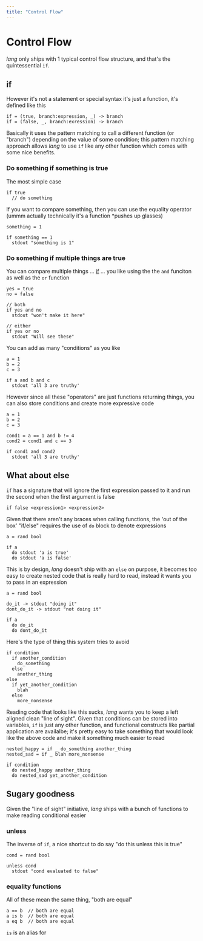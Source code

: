 ```yaml
---
title: "Control Flow"
---
```


# Control Flow

_lang_ only ships with 1 typical control flow structure, and that's the
quintessential `if`.

## if

However it's not a statement or special syntax it's just a function, it's
defined like this

```
if = (true, branch:expression, _) -> branch
if = (false, _, branch:exression) -> branch
```

Basically it uses the pattern matching to call a different function (or
"branch") depending on the value of some condition; this pattern matching
approach allows _lang_ to use `if` like any other function which comes with
some nice benefits.

### Do something if something is true

The most simple case

```
if true
  // do something
```

If you want to compare something, then you can use the equality operator
(ummm actually technically it's a function \*pushes up glasses)

```
something = 1

if something == 1
  stdout "something is 1"
```

### Do something if multiple things are true

You can compare multiple things ...
[if]("https://img.memecdn.com/when-im-waiting-for-someone-to-react-to-my-joke_gp_1906935.webp")
... you like using the the `and` funciton as well as the `or` function

```
yes = true
no = false

// both
if yes and no
  stdout "won't make it here"

// either
if yes or no
  stdout "Will see these"
```

You can add as many "conditions" as you like

```
a = 1
b = 2
c = 3

if a and b and c
  stdout 'all 3 are truthy'
```

However since all these "operators" are just functions returning things, you
can also store conditions and create more expressive code

```
a = 1
b = 2
c = 3

cond1 = a == 1 and b != 4
cond2 = cond1 and c == 3

if cond1 and cond2
  stdout 'all 3 are truthy'
```

## What about else

`if` has a signature that will ignore the first expression passed to it and run
the second when the first argument is false

```
if false <expression1> <expression2>
```

Given that there aren't any braces when calling functions, the 'out of the box'
"if/else" requires the use of `do` block to denote expressions


```
a = rand bool

if a
  do stdout 'a is true'
  do stdout 'a is false'
```

This is by design, _lang_ doesn't ship with an `else` on purpose, it becomes
too easy to create nested code that is really hard to read, instead it wants
you to pass in an expression

```
a = rand bool

do_it -> stdout "doing it"
dont_do_it -> stdout "not doing it"

if a
  do do_it
  do dont_do_it
```

Here's the type of thing this system tries to avoid

```
if condition
  if another_condition
    do_something
  else
    another_thing
else
  if yet_another_condition
    blah
  else
    more_nonsense
```

Reading code that looks like this sucks, _lang_ wants you to keep a left
aligned clean "line of sight". Given that conditions can be stored into
variables, `if` is just any other function, and functional constructs like
partial application are availalbe; it's pretty easy to take something that
would look like the above code and make it something much easier to read

```
nested_happy = if _ do_something another_thing
nested_sad = if _ blah more_nonsense

if condition
  do nested_happy another_thing
  do nested_sad yet_another_condition
```

## Sugary goodness

Given the "line of sight" initiative, _lang_ ships with a bunch of functions to
make reading conditional easier

### unless

The inverse of `if`, a nice shortcut to do say "do this unless this is true"

```
cond = rand bool

unless cond
  stdout "cond evaluated to false"
```

### equality functions

All of these mean the same thing, "both are equal"

```
a == b  // both are equal
a is b  // both are equal
a eq b  // both are equal
```

`is` is an alias for 
